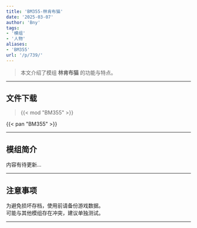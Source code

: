 ```yaml
---
title: 'BM355-林肯布猫'
date: '2025-03-07'
author: 'Bny'
tags:
- '模组'
- '人物'
aliases:
- 'BM355'
url: '/p/739/'
---
```


> 本文介绍了模组 **林肯布猫** 的功能与特点。

---

## 文件下载  

> {{< mod "BM355" >}}  

{{< pan "BM355" >}}  

---

## 模组简介

>  
内容有待更新...  

---

## 注意事项

>  
为避免损坏存档，使用前请备份游戏数据。  
可能与其他模组存在冲突，建议单独测试。  

---

